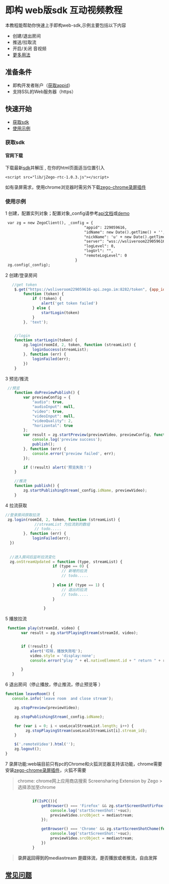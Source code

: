 # 即构 web版sdk 互动视频教程
 本教程能帮助你快速上手即构web-sdk,示例主要包括以下内容
 
 - 创建/退出房间
 - 推送/拉取流
 - 开启/关闭 音视频
 - [更多用法](https://www.zego.im/html/document/#Live_Room/API_Instructions:web)
 
 
 ## 准备条件
 - 即构开发者账户（[获取appid](https://www.zego.im)）
 - 支持SSL的Web服务器（https）
 
 
 ## 快速开始
 
 - [获取sdk](#getsdk)
 - [使用示例](#demoStep)
 
 
 ### <a id="getsdk">获取sdk</a>
 #### 官网下载
  下载最新[sdk](https://storage.zego.im/downloads/jZego-rtc-SDK.zip)并解压
 , 在你的html页面适当位置引入
 
 `` <script src="lib/jZego-rtc-1.0.3.js"></script>
 ``
 
 如有录屏需求，使用chrome浏览器时需另外下载[zego-chrome录屏插件](https://storage.zego.im/downloads/jZego-screen-extention.zip)
 
 ### <a id="demoStep">使用示例</a>
 
 1 创建，配置实列对象；配置对象_config请参考[api文档](https://www.zego.im/html/document/#Live_Room/API_Instructions:web)或[demo](https://zegodev.github.io/webrtcDemo-js/)
 ```html
  var zg = new ZegoClient(), _config = {
                                    "appid": 229059616,
                                    "idName": new Date().getTime() + '',
                                    "nickName": 'u' + new Date().getTime(),
                                    "server": "wss://wsliveroom229059616-api.zego.im:8282/ws",
                                    "logLevel": 0,
                                    "logUrl": "",
                                    "remoteLogLevel": 0
                                }
  zg.config(_config);
```
 
 2 创建/登录房间
 ```js
    //get token
     $.get("https://wsliveroom229059616-api.zego.im:8282/token", {app_id: _config.appid, id_name: _config.idName},
         function (token) {
             if (!token) {
                 alert('get token failed')
             } else {
                 startLogin(token)
             }
         }, 'text');
 
 
     //login
     function startLogin(token) {
         zg.login(roomId, 2, token, function (streamList) {
             loginSuccess(streamList);
         }, function (err) {
             loginFailed(err);
         })
     }

```

 3  预览/推流
```js
 //预览
    function doPreviewPublish() {
        var previewConfig = {
            "audio": true,
            "audioInput": null,
            "video": true,
            "videoInput": null,
            "videoQuality": 2,
            "horizontal": true
        };
        var result = zg.startPreview(previewVideo, previewConfig, function () {
            console.log('preview success');
            publish();
        }, function (err) {
            console.error('preview failed', err);
        });

        if (!result) alert('预览失败！')
    }

    //推流
    function publish() {
        zg.startPublishingStream(_config.idName, previewVideo);
    }
```


 4 拉流获取 
 ```js
 //登录房间获取拉流
  zg.login(roomId, 2, token, function (streamList) {
              //streamList 为拉流到的数组
              // todo.....
         }, function (err) {
             loginFailed(err);
   })
   
   
   //进入房间后监听拉流变化  
   zg.onStreamUpdated = function (type, streamList) {
                      if (type == 0) {
                          // 新增的拉流
                          // todo.....
      
                      } else if (type == 1) { 
                          // 退出的拉流
                          // todo.....
                      }
      
                  }


```
 
 5 播放拉流 
 ```js
  function play(streamId, video) {
        var result = zg.startPlayingStream(streamId, video);


        if (!result) {
            alert('哎呀，播放失败啦');
            video.style = 'display:none';
            console.error("play " + el.nativeElement.id + " return " + result);

        }
    }
```

6 退出房间（停止播放，停止推流，停止预览等 ）
```js
function leaveRoom() {
   console.info('leave room  and close stream');

    zg.stopPreview(previewVideo);

    zg.stopPublishingStream(_config.idName);

    for (var i = 0; i < useLocalStreamList.length; i++) {
         zg.stopPlayingStream(useLocalStreamList[i].stream_id);
    }

    $('.remoteVideo').html('');
    zg.logout();
}
```

7 录屏功能:web端目前只有pc的Chrome和火狐浏览器支持该功能，chrome需要安装[zego-chrome录屏插件](https://chrome.google.com/webstore/detail/screensharing-extension-b/kdniilocdopajembdlhneebfodcmjmeh?hl=zh-CN&authuser=1)，火狐不需要

> chrome: chrome网上应用商店搜索 Screensharing Extension by Zego > 选择添加至chrome
>
```js

            if(IsPC()){
                getBrowser() === 'Firefox' && zg.startScreenShotFirFox('screen',function (suc,mediastream) {
                    console.log('startScreenShot:'+suc);
                    previewVideo.srcObject = mediastream;
                });

                getBrowser() === 'Chrome' && zg.startScreenShotChome(function (suc,mediastream) {
                    console.log('startScreenShot:'+suc);
                    previewVideo.srcObject = mediastream;
                })
            }
```
>  **录屏返回得到的mediastream 是媒体流，是否播放或者推流，自由发挥**
 ## [常见问题](https://github.com/zegodev/webrtcDemo-js/issues)

 
 
